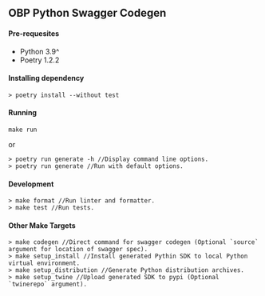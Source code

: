 ## OBP Python Swagger Codegen

#### Pre-requesites
* Python 3.9^
* Poetry 1.2.2

#### Installing dependency
```
> poetry install --without test
```

#### Running
```
make run
```
or
```
> poetry run generate -h //Display command line options.
> poetry run generate //Run with default options.
```

#### Development
```
> make format //Run linter and formatter.
> make test //Run tests.
```

#### Other Make Targets
```
> make codegen //Direct command for swagger codegen (Optional `source` argument for location of swagger spec).
> make setup_install //Install generated Pythin SDK to local Python virtual environment.
> make setup_distribution //Generate Python distribution archives.
> make setup_twine //Upload generated SDK to pypi (Optional `twinerepo` argument).
```
